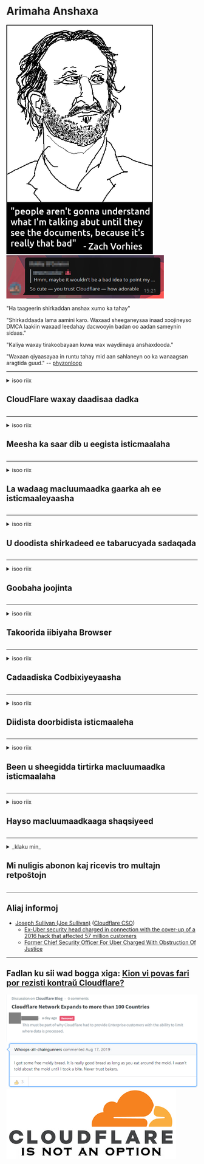 # Arimaha Anshaxa

![](../image/itsreallythatbad.jpg)
![](../image/telegram/c81238387627b4bfd3dcd60f56d41626.jpg)

"Ha taageerin shirkaddan anshax xumo ka tahay"

"Shirkaddaada lama aamini karo. Waxaad sheeganeysaa inaad xoojineyso DMCA laakiin waxaad leedahay dacwooyin badan oo aadan sameynin sidaas."

"Kaliya waxay tirakoobayaan kuwa wax waydiinaya anshaxdooda."

"Waxaan qiyaasayaa in runtu tahay mid aan sahlaneyn oo ka wanaagsan aragtida guud."  -- [phyzonloop](https://twitter.com/phyzonloop)


---


<details>
<summary>isoo riix

## CloudFlare waxay daadisaa dadka
</summary>


Cloudflare waxay u diraysaa emails macaamiisha isticmaaleyaasha Cloudflare.

- Kaliya u dir emayllada macaamiisha dooratay
- Marka adeegsaduhu dhaho "Jooji", ka dib jooji dirista emaylka

Taasi way fududahay. Laakiin Cloudflare dan kama gelin.
Cloudflare wuxuu sheegay in adeeggooda ay joojin karaan dhamaan kuwa wax weerara ama weeraraya.
Sideen u joojin karnaa Cloudflare anaga oo aan dhaqaajin Cloudflare?


| 🖼 | 🖼 |
| --- | --- |
| ![](../image/cfspam01.jpg) | ![](../image/cfspam03.jpg) |
| ![](../image/cfspam02.jpg) | ![](../image/cfspambrittany.jpg)<br>![](../image/cfspamtwtr.jpg) |

</details>

---

<details>
<summary>isoo riix

## Meesha ka saar dib u eegista isticmaalaha
</summary>


Cloudflare faafreebka dib u eegista xun.
Haddii aad ku dhejiso qoraalka 'anti-Cloudflare' Twitter, waxaad fursad u leedahay inaad jawaab ka hesho shaqaalaha Cloudflare oo leh "Maya, maahan" farriin.
Haddii aad ku dhajiso faallooyinka xun bog kasta oo dib u eegis ah, waxay isku dayi doonaan inay faafiyaan.


| 🖼 | 🖼 |
| --- | --- |
| ![](../image/cfcenrev_01.jpg)<br>![](../image/cfcenrev_02.jpg) | ![](../image/cfcenrev_03.jpg) |

</details>

---

<details>
<summary>isoo riix

## La wadaag macluumaadka gaarka ah ee isticmaaleyaasha
</summary>


Cloudflare waxay leedahay dhibaato kadeedis ballaaran.
Cloudflare waxay wadaagaan macluumaadka shaqsiyadeed ee kuwa ka cabanaya bogagga martigeliyay.
Mararka qaarkood waxay kaa codsadaan inaad keento Aqoonsigaaga saxda ah.
Haddii aadan dooneynin in lagu kadeedo, lagu weeraro, wareejiyo ama la dilo, waxaa fiican inaad ka fogaato bogagga internetka ee Cloudflared.


| 🖼 | 🖼 |
| --- | --- |
| ![](../image/cfdox_what.jpg) | ![](../image/cfdox_swat.jpg) |
| ![](../image/cfdox_kill.jpg) | ![](../image/cfdox_threat.jpg) |
| ![](../image/cfdox_dox.jpg) | ![](../image/cfdox_ex1.jpg) |
| ![](../image/cfabuseform.jpg) | ![](../image/cfdox_ex2.jpg) |

</details>

---

<details>
<summary>isoo riix

## U doodista shirkadeed ee tabarucyada sadaqada
</summary>


CloudFlare waxay weydiisaneysaa tabaruc sadaqo ah.
Waa wax laga naxo in shirkad Mareykan ah ay weydiisato hay'ad samafal oo ay weheliso ururro aan macaash doon ahayn oo leh sababo wanaagsan.
Haddii aad jeceshahay inaad dadka xayirto ama lumiso waqtiga dadka kale, waxaad ubaahnaan kartaa inaad ku amarto xoogaa pizzas qaar ka mid ah shaqaalaha Cloudflare.


![](../image/cfdonate.jpg)

</details>

---

<details>
<summary>isoo riix

## Goobaha joojinta
</summary>


Maxaad samayn doontaa haddii boggaagu si kedis ah hoos ugu dhaco?
Waxaa jira warbixino sheegaya in Cloudflare uu tirtirayo qaabeynta isticmaalaha ama joojinta adeegga bilaa digniin, aamusnaan.
Waxaan kugula talineynaa inaad heshid adeeg bixiye wanaagsan.

![](../image/cftmnt.jpg)

</details>

---

<details>
<summary>isoo riix

## Takoorida iibiyaha Browser
</summary>


CloudFlare waxay siineysaa daaweyn laxiriira kuwa isticmaalaya Firefox halka ay daryeel cadaawad u siineyso isticmaaleyaasha kuwa aan aheyn Tor-Browser-ka Tor.
Isticmaalayaasha Tor ee si sax ah u diida inay dilaan javascript-ka bilaashka ah sidoo kale waxay helaan daaweyn cadaawad leh.
Sinnaan-helitaankan ayaa ah xad-gudub dhexdhexaadnimo shabakadeed iyo ku takri-fal awoodeed.

![](../image/browdifftbcx.gif)

- Bidix: Tor Browser, Midig: Chrome. Cinwaan IP isku mid ah.

![](../image/browserdiff.jpg)

- Bidix: Tor Browser Javascript Naafoobay, Kuki waa kartibay
- Midig: Chrome Javascript karti u leeyahay, cookie naafo ah

![](../image/cfsiryoublocked.jpg)

- QuteBrowser (biraawsar yar) oo aan lahayn Tor (Clearnet IP)

| ***Browser*** | ***Helitaan daaweyn*** |
| --- | --- |
| Tor Browser (Javascript kartibay) | marin loo oggol yahay |
| Firefox (Javascript kartibay) | helitaan liita |
| Chromium (Javascript kartibay) | helitaan liita |
| Chromium or Firefox (Javascript waa naafo) | diidmo gelid |
| Chromium or Firefox (Kuki waa naafo yahay) | diidmo gelid |
| QuteBrowser | diidmo gelid |
| lynx | diidmo gelid |
| w3m | diidmo gelid |
| wget | diidmo gelid |


Waa maxay sababta aadan u adeegsan batoonka Audio si loo xalliyo loollanka fudud?

Haa, waxaa jira badhan maqal ah, laakiin had iyo jeer kama shaqeyso Tor.
Fariintan waad heli doontaa markaad gujiso:

```
Isku day mar dambe
Kumbuyuutarkaaga ama shabakadaada ayaa laga yaabaa inay diraan weydiimo otomaatig ah.
Si loo ilaaliyo adeegsadeyaashayada, kama shaqeyn karno dalabkaaga hadda.
Faahfaahin dheeraad ah booqo boggayaga caawinta
```

</details>

---

<details>
<summary>isoo riix

## Cadaadiska Codbixiyeyaasha
</summary>


Codbixiyaasha gobolada Mareykanka waxay isdiiwaangalinayaan inay ugu dambeyntii u codeeyaan iyagoo adeegsanaya websaydhada xogheynta gobolka ee degenaanshahooda.
Xafiisyada xoghayayaasha gobolka ee ay maamusho Jamhuuriga ayaa ku hawlan cabudhinta codbixiyeyaasha iyaga oo ku xareynaya websaydhka xoghayaha gobolka ee loo maro Cloudflare.
Daaweynta cadawga ee Cloudflare ee isticmaaleyaasha Tor, mowqifkeeda MITM oo ah xarun dhexe ee ilaalinteeda, iyo doorkeeda waxyeellada leh guud ahaan waxay ka dhigeysaa in codbixiyayaashu ka caga jiidayaan inay isdiiwaangeliyaan.
Gaar ahaan liistarradu waxay qaabilaan sirta.
Foomamka diiwaangelinta codbixiyeyaasha ayaa aruurinaya macluumaad xasaasi ah oo ku saabsan ku tiirsanaanta siyaasadeed ee cod-bixiyaha, cinwaanka muuqaalka qofka, lambarka amniga bulshada, iyo taariikhda dhalashada.
Gobollada badankood waxay sameyaan qayb keliya macluumaadkaas si caam ah oo la heli karo, laakiin Cloudflare waxay aragtaa macluumaadkaas oo dhan marka qof diiwaangaliyo codbixinta.

Ogsoonow in diiwaangelinta waraaqu aysan wax u dhimeynin Cloudflare maxaa yeelay xoghayaha shaqaalaha shaqaalaha gelitaanka xogta gobolka waxay u badan tahay inay u adeegsadaan websaydhka Cloudflare inay galaan xogta.

| 🖼 | 🖼 |
| --- | --- |
| ![](../image/cfvotm_01.jpg) | ![](../image/cfvotm_02.jpg) |

- Change.org waa degel caan ah oo aruurinta codadka isla markaana wax ka qabta.
“dadka meelkasta waxay bilaabayaan ololeyaal, abaabulayaan taageerayaal, iyo kala shaqeynta go'aanada si ay u xalliyaan xalka.”
Nasiib darrose, dad badani ma arki karaan Change.org marwalba oo ay ugu wacan tahay filterka gardaradda leh ee Cloudflare.
Waxaa laga hor joogsaday inay saxeexaan codsiga, sidaas darteedna ay uga saaraan hanaan dimuqraadiyadeed.
Adeegsiga madal kale oo aan daruur lahayn sida OpenPetition ayaa ka caawiya hagaajinta dhibaatada.

| 🖼 | 🖼 |
| --- | --- |
| ![](../image/changeorgasn.jpg) | ![](../image/changeorgtor.jpg) |

- Cloudflare's "Mashruuca Athenian" wuxuu siiyaa difaac heer-caalami ah shabakadaha doorashada ee heer gobol iyo degmo.
Waxay yiraahdeen "xubnahooda ayaa marin u heli kara macluumaadka doorashada iyo diiwaangelinta codbixiyeyaasha" laakiin tani waa been sababtoo ah dad badan ayaan kaliya ka dhex karin karin goobta.

</details>

---

<details>
<summary>isoo riix

## Diidista doorbidista isticmaaleha
</summary>


Haddii aad ka baxdo wax, waxaad filanaysaa inaadan helin emayl ku saabsan.
Cloudflare waxay iska indhatiraysaa doorbidista isticmaaleyaasha waxayna la wadaagaan xogta shirkadaha shirkadaha saddexaad iyada oo aan rukhsad laga helin macaamiisha.
Haddii aad isticmaaleyso qorshahooda bilaashka ah, waxay mararka qaarkood kuu soo diraan emayl iyagoo ku weydiinaya inaad iibsato rukummada billaha ah.

![](../image/cfviopl_tp.jpg)

</details>

---

<details>
<summary>isoo riix

## Been u sheegidda tirtirka macluumaadka isticmaalaha
</summary>


Marka loo eego boggan macaamiisha hore ee 'Cloudflare', Cloudflare wuxuu ka been sheegayaa tirtirka akoonnada.
Maalmahan, shirkado badan ayaa xafida macluumaadkaaga ka dib markii aad xidho ama xirto koontadaada.
Shirkadaha fiican badankood waxay ku sheegaan siyaasadooda gaarka ah.
Cloudflare? Maya.

```
2019-08-05 CloudFlare waxay ii soo dirtay xaqiijin ah inay meesha ka saareen akoonkeyga.
2019-10-02 Waxaan email ka helay CloudFlare "maxaa yeelay waxaan ahay macmiil"
```

Cloudflare kama aqoon ereyga "saar".
Haddii runtii meesha laga saaro, muxuu macmiilkan hore u helay emayl?
Wuxuu sidoo kale xusay in siyaasada gaarka ee Cloudflare aysan xusin arintaas.

```
Siyaasadooda cusub ee asturnaanta ma xusaan wax macluumaad ah oo laga haynayo muddo sannad ah.
```

![](../image/cfviopl_notdel.jpg)

Sideed ku kalsoonaan kartaa Cloudflare haddii siyaasadooda qaaska ay tahay LIE?

</details>

---

<details>
<summary>isoo riix

## Hayso macluumaadkaaga shaqsiyeed
</summary>


Tirtirka koontada Cloudflare waa heer adag.

```
Gudbi tigidh taageero adiga oo adeegsanaya qaybta "Koontada",
oo weyddiiso tirtirka koontada qaybta fariinta.
Waa inaadan lahayn domains ama kaararka deynta ee koontadaada kahor intaadan dalbanin tirtirka.
```

Waxaad heli doontaa emaylkan xaqiijinta.

![](../image/cf_deleteandkeep.jpg)

"Waxaan bilownay inaanu ka baaraandegno codsigaaga tirtirka" laakiin "Waxaan sii wadaynaa inaanu kaydinno macluumaadkaaga shakhsiyeed".

Miyaad "aamini kartaa" tan?

</details>

---

<details>
<summary>_klaku min_

## Mi nuligis abonon kaj ricevis tro multajn retpoŝtojn
</summary>


La uzanto nuligis sian 'Cloudflare stream' abonon kaj li ricevas retpoŝtajn memorigilojn ĉiutage por rememorigi lin pri nuligita abono.
Ne estas malaprobita butono. Kiel vi ĉesas ĉi tiun frenezon?

![](../image/barrageemailcancelsubscription.jpg)

Cloudflare diris al ĉi tiu uzanto kontakti subtenteamo kaj peti ĉiujn viajn enhavojn forigi.

- [t](https://web.archive.org/web/20210412165334/https://twitter.com/JohnHaldson/status/1381651569247088650)

</details>

---

## Aliaj informoj

- [Joseph Sullivan (Joe Sullivan)](../cloudflare_inc/cloudflare_members.md) ([Cloudflare CSO](https://twitter.com/eastdakota/status/1296522269313785862))
  - [Ex-Uber security head charged in connection with the cover-up of a 2016 hack that affected 57 million customers](https://www.businessinsider.com/uber-data-hack-security-head-joe-sullivan-charged-cover-up-2020-8)
  - [Former Chief Security Officer For Uber Charged With Obstruction Of Justice](https://www.justice.gov/usao-ndca/pr/former-chief-security-officer-uber-charged-obstruction-justice)


---

## Fadlan ku sii wad bogga xiga:   [Kion vi povas fari por rezisti kontraŭ Cloudflare?](so.action.md)

![](../image/censor_cloudflare_blogcomment.jpg)
![](../image/freemoldybread.jpg)
![](../image/cfisnotanoption.jpg)

